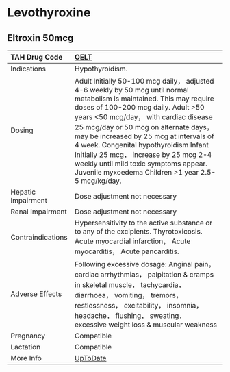 # Levothyroxine

## Eltroxin 50mcg

| TAH Drug Code      | [OELT](https://www.tahsda.org.tw/drugs/hissearch.php?drug_code=OELT)                                                                                                                                                                                                                                                                                                                                                                                                          |
|:-------------------|:------------------------------------------------------------------------------------------------------------------------------------------------------------------------------------------------------------------------------------------------------------------------------------------------------------------------------------------------------------------------------------------------------------------------------------------------------------------------------|
| Indications        | Hypothyroidism.                                                                                                                                                                                                                                                                                                                                                                                                                                                               |
| Dosing             | Adult Initially 50-100 mcg daily， adjusted 4-6 weekly by 50 mcg until normal metabolism is maintained. This may require doses of 100-200 mcg daily. Adult >50 years <50 mcg/day， with cardiac disease 25 mcg/day or 50 mcg on alternate days， may be increased by 25 mcg at intervals of 4 week. Congenital hypothyroidism Infant Initially 25 mcg， increase by 25 mcg 2-4 weekly until mild toxic symptoms appear. Juvenile myxoedema Children >1 year 2.5-5 mcg/kg/day. |
| Hepatic Impairment | Dose adjustment not necessary                                                                                                                                                                                                                                                                                                                                                                                                                                                 |
| Renal Impairment   | Dose adjustment not necessary                                                                                                                                                                                                                                                                                                                                                                                                                                                 |
| Contraindications  | Hypersensitivity to the active substance or to any of the excipients. Thyrotoxicosis. Acute myocardial infarction， Acute myocarditis， Acute pancarditis.                                                                                                                                                                                                                                                                                                                    |
| Adverse Effects    | Following excessive dosage: Anginal pain， cardiac arrhythmias， palpitation & cramps in skeletal muscle， tachycardia， diarrhoea， vomiting， tremors， restlessness， excitability， insomnia， headache， flushing， sweating， excessive weight loss & muscular weakness                                                                                                                                                                                                 |
| Pregnancy          | Compatible                                                                                                                                                                                                                                                                                                                                                                                                                                                                    |
| Lactation          | Compatible                                                                                                                                                                                                                                                                                                                                                                                                                                                                    |
| More Info          | [UpToDate](https://www.uptodate.com/contents/levothyroxine-drug-information)                                                                                                                                                                                                                                                                                                                                                                                                  |

